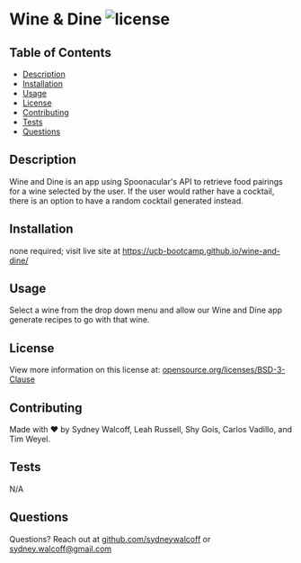 # Wine & Dine ![license](https://img.shields.io/badge/license-BSD--3--Clause-green)

## Table of Contents
* [Description](#description)
* [Installation](#installation)
* [Usage](#usage) 
* [License](#license)
* [Contributing](#contributing)
* [Tests](#tests)
* [Questions](#questions)

## Description
Wine and Dine is an app using Spoonacular's API to retrieve food pairings for a wine selected by the user. If the user would rather have a cocktail, there is an option to have a random cocktail generated instead.

## Installation
none required; visit live site at https://ucb-bootcamp.github.io/wine-and-dine/

## Usage
Select a wine from the drop down menu and allow our Wine and Dine app generate recipes to go with that wine.

## License
View more information on this license at: [opensource.org/licenses/BSD-3-Clause](opensource.org/licenses/BSD-3-Clause)
    
## Contributing
Made with ❤️ by Sydney Walcoff, Leah Russell, Shy Gois, Carlos Vadillo, and Tim Weyel.

## Tests
N/A

## Questions
Questions? Reach out at [github.com/sydneywalcoff](github.com/sydneywalcoff) or sydney.walcoff@gmail.com
  